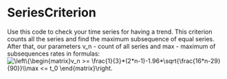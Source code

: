 # SeriesCriterion
Use this code to check your time series for having a trend. This criterion counts all the series and find the maximum subsequence of equal series. After that, our parameters v_n - count of all series and max - maximum of subsequences rates in formulas:
<img src="https://latex.codecogs.com/svg.image?\left\{\begin{matrix}v_n&space;>=&space;\frac{1}{3}*(2*n-1)-1.96*\sqrt{\frac{16*n-29}{90}}\\max&space;<=&space;t_0&space;\end{matrix}\right." title="\left\{\begin{matrix}v_n >= \frac{1}{3}*(2*n-1)-1.96*\sqrt{\frac{16*n-29}{90}}\\max <= t_0 \end{matrix}\right." />
